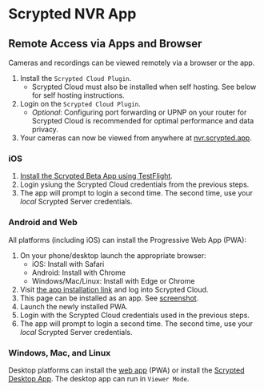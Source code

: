 # Scrypted NVR App

## Remote Access via Apps and Browser

Cameras and recordings can be viewed remotely via a browser or the app.

1. Install the `Scrypted Cloud Plugin`.
    * Scrypted Cloud must also be installed when self hosting. See below for self hosting instructions.
2. Login on the `Scrypted Cloud Plugin`.
    * *Optional*: Configuring port forwarding or UPNP on your router for Scrypted Cloud is recommended for optimal performance and data privacy.
3. Your cameras can now be viewed from anywhere at [nvr.scrypted.app](https://nvr.scrypted.app).

### iOS

1. [Install the Scrypted Beta App using TestFlight](https://testflight.apple.com/join/mpXXwLk7).
2. Login ysiung the Scrypted Cloud credentials from the previous steps.
3. The app will prompt to login a second time. The second time, use your *local* Scrypted Server credentials.

### Android and Web

All platforms (including iOS) can install the Progressive Web App (PWA):
1. On your phone/desktop launch the appropriate browser:
    * iOS: Install with Safari
    * Android: Install with Chrome
    * Windows/Mac/Linux: Install with Edge or Chrome
2. Visit [the app installation link](https://nvr.scrypted.app/#/install-pwa) and log into Scrypted Cloud.
3. This page can be installed as an app. See [screenshot](https://user-images.githubusercontent.com/73924/194009896-359021b8-63a1-484f-aed7-35edeff92fa2.jpeg).
4. Launch the newly installed PWA.
5. Login with the Scrypted Cloud credentials used in the previous steps.
6. The app will prompt to login a second time. The second time, use your *local* Scrypted Server credentials.

### Windows, Mac, and Linux

Desktop platforms can install the [web app](#android-and-web) (PWA) or install the [Scrypted Desktop App](/desktop-application). The desktop app can run in `Viewer Mode`.

<br/>
